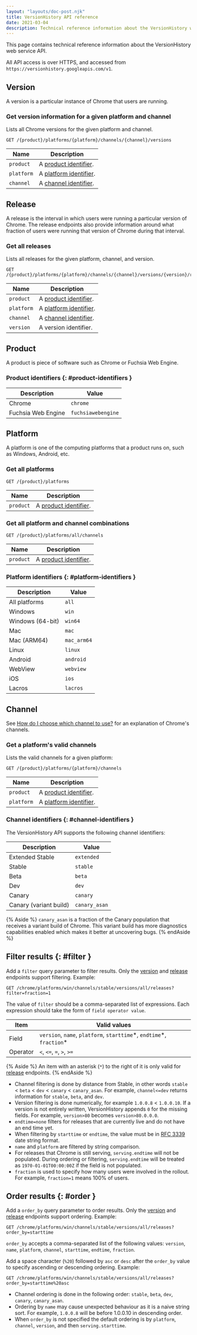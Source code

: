 ```yaml
---
layout: "layouts/doc-post.njk"
title: VersionHistory API reference
date: 2021-03-04
description: Technical reference information about the VersionHistory web service API.
---
```


This page contains technical reference information about the VersionHistory web
service API.

All API access is over HTTPS, and accessed from `https://versionhistory.googleapis.com/v1`.

## Version

A version is a particular instance of Chrome that users are running.

### Get version information for a given platform and channel

Lists all Chrome versions for the given platform and channel.

```http
GET /{product}/platforms/{platform}/channels/{channel}/versions
```

<table>
  <thead>
    <tr>
      <th>Name</th>
      <th>Description</th>
    </tr>
  </thead>
  <tbody>
    <tr>
      <td><code>product</code></td>
      <td>A <a href="#product-identifiers">product identifier</a>.</td>
    </tr>
    <tr>
      <td><code>platform</code></td>
      <td>A <a href="#platform-identifiers">platform identifier</a>.</td>
    </tr>
    <tr>
      <td><code>channel</code></td>
      <td>A <a href="#channel-identifiers">channel identifier</a>.</td>
    </tr>
  </tbody>
</table>

## Release

A release is the interval in which users were running a particular
version of Chrome. The release endpoints also provide information
around what fraction of users were running that version of Chrome
during that interval.

### Get all releases

Lists all releases for the given platform, channel, and version.

```http
GET /{product}/platforms/{platform}/channels/{channel}/versions/{version}/releases
```

<table>
  <thead>
    <tr>
      <th>Name</th>
      <th>Description</th>
    </tr>
  </thead>
  <tbody>
    <tr>
      <td><code>product</code></td>
      <td>A <a href="#product-identifiers">product identifier</a>.</td>
    </tr>
    <tr>
      <td><code>platform</code></td>
      <td>A <a href="#platform-identifiers">platform identifier</a>.</td>
    </tr>
    <tr>
      <td><code>channel</code></td>
      <td>A <a href="#channel-identifiers">channel identifier</a>.</td>
    </tr>
    <tr>
      <td><code>version</code></td>
      <td>A version identifier.</td>
    </tr>
  </tbody>
</table>

## Product

A product is piece of software such as Chrome or Fuchsia Web Engine.

### Product identifiers {: #product-identifiers }

<table>
  <thead>
    <tr>
      <th>Description</th>
      <th>Value</th>
    </tr>
  </thead>
  <tbody>
    <tr>
      <td>Chrome</td>
      <td><code>chrome</code></td>
    </tr>
    <tr>
      <td>Fuchsia Web Engine</td>
      <td><code>fuchsiawebengine</code></td>
    </tr>
  </tbody>
</table>

## Platform

A platform is one of the computing platforms that a product runs on, such
as Windows, Android, etc.

### Get all platforms

```http
GET /{product}/platforms
```

<table>
  <thead>
    <tr>
      <th>Name</th>
      <th>Description</th>
    </tr>
  </thead>
  <tbody>
    <tr>
      <td><code>product</code></td>
      <td>A <a href="#product-identifiers">product identifier</a>.</td>
    </tr>
  </tbody>
</table>

### Get all platform and channel combinations

```http
GET /{product}/platforms/all/channels
```

<table>
  <thead>
    <tr>
      <th>Name</th>
      <th>Description</th>
    </tr>
  </thead>
  <tbody>
    <tr>
      <td><code>product</code></td>
      <td>A <a href="#product-identifiers">product identifier</a>.</td>
    </tr>
  </tbody>
</table>

### Platform identifiers {: #platform-identifiers }

<table>
  <thead>
    <tr>
      <th>Description</th>
      <th>Value</th>
    </tr>
  </thead>
  <tbody>
    <tr>
      <td>All platforms</td>
      <td><code>all</code></td>
    </tr>
    <tr>
      <td>Windows</td>
      <td><code>win</code></td>
    </tr>
    <tr>
      <td>Windows (64-bit)</td>
      <td><code>win64</code></td>
    </tr>
    <tr>
      <td>Mac</td>
      <td><code>mac</code></td>
    </tr>
    <tr>
      <td>Mac (ARM64)</td>
      <td><code>mac_arm64</code></td>
    </tr>
    <tr>
      <td>Linux</td>
      <td><code>linux</code></td>
    </tr>
    <tr>
      <td>Android</td>
      <td><code>android</code></td>
    </tr>
    <tr>
      <td>WebView</td>
      <td><code>webview</code></td>
    </tr>
    <tr>
      <td>iOS</td>
      <td><code>ios</code></td>
    </tr>
    <tr>
      <td>Lacros</td>
      <td><code>lacros</code></td>
    </tr>
  </tbody>
</table>

## Channel

See [How do I choose which channel to use?][channels] for an explanation
of Chrome's channels.

### Get a platform's valid channels

Lists the valid channels for a given platform:

```http
GET /{product}/platforms/{platform}/channels
```

<table>
  <thead>
    <tr>
      <th>Name</th>
      <th>Description</th>
    </tr>
  </thead>
  <tbody>
    <tr>
      <td><code>product</code></td>
      <td>A <a href="#product-identifiers">product identifier</a>.</td>
    </tr>
    <tr>
      <td><code>platform</code></td>
      <td>A <a href="#platform-identifiers">platform identifier</a>.</td>
    </tr>
  </tbody>
</table>

### Channel identifiers {: #channel-identifiers }

The VersionHistory API supports the following channel identifiers:

<table>
  <thead>
    <tr>
      <th>Description</th>
      <th>Value</th>
    </tr>
  </thead>
  <tbody>
    <tr>
      <td>Extended Stable</td>
      <td><code>extended</code></td>
    </tr>
    <tr>
      <td>Stable</td>
      <td><code>stable</code></td>
    </tr>
    <tr>
      <td>Beta</td>
      <td><code>beta</code></td>
    </tr>
    <tr>
      <td>Dev</td>
      <td><code>dev</code></td>
    </tr>
    <tr>
      <td>Canary</td>
      <td><code>canary</code></td>
    </tr>
    <tr>
      <td>Canary (variant build)</td>
      <td><code>canary_asan</code></td>
    </tr>
  </tbody>
</table>

{% Aside %}
`canary_asan` is a fraction of the Canary population that
receives a variant build of Chrome. This variant build has
more diagnostics capabilities enabled which makes it better
at uncovering bugs.
{% endAside %}

## Filter results {: #filter }

Add a `filter` query parameter to filter results. Only the
[version](#version) and [release](#release) endpoints support filtering.
Example:

```http
GET /chrome/platforms/win/channels/stable/versions/all/releases?filter=fraction=1
```

The value of `filter` should be a comma-separated list of expressions. Each
expression should take the form of `field operator value`.

<table>
  <thead>
    <tr>
      <th>Item</th>
      <th>Valid values</th>
    </tr>
  </thead>
  <tbody>
    <tr>
      <td>Field</td>
      <td>
        <code>version</code>, <code>name</code>, <code>platform</code>,
        <code>starttime</code>*, <code>endtime</code>*, <code>fraction</code>*
      </td>
    </tr>
    <tr>
      <td>Operator</td>
      <td>
        <code>&lt;</code>, <code>&lt;=</code>, <code>=</code>,
        <code>&gt;</code>, <code>&gt;=</code>
      </td>
    </tr>
  </tbody>
</table>

{% Aside %}
An item with an asterisk (`*`) to the right of it is only valid
for [release](#release) endpoints.
{% endAside %}

- Channel filtering is done by distance from Stable, in other words `stable` < `beta`
  < `dev` < `canary` < `canary_asan`. For example, `channel<=dev` returns
  information for `stable`, `beta`, and `dev`.
- Version filtering is done numerically, for example `1.0.0.8` < `1.0.0.10`.
  If a version is not entirely written, VersionHistory appends `0` for the missing
  fields. For example, `version>80` becomes `version>80.0.0.0`.
- `endtime=none` filters for releases that are currently live and do not
  have an end time yet.
- When filtering by `starttime` or `endtime`, the value must be in [RFC 3339][rfc3339]
  date string format.
- `name` and `platform` are filtered by string comparison.
- For releases that Chrome is still serving, `serving.endtime` will not be populated.
  During ordering or filtering, `serving.endtime` will be treated as
  `1970-01-01T00:00:00Z` if the field is not populated.
- `fraction` is used to specify how many users were involved in the rollout.
  For example, `fraction=1` means 100% of users.

## Order results {: #order }

Add a `order_by` query parameter to order results. Only the
[version](#version) and [release](#release) endpoints support ordering.
Example:

```http
GET /chrome/platforms/win/channels/stable/versions/all/releases?order_by=starttime
```

`order_by` accepts a comma-separated list of the following
values: `version`, `name`, `platform`, `channel`, `starttime`,
`endtime`, `fraction`.

Add a space character (`%20`) followed by `asc` or `desc` after the `order_by` value to specify ascending
or descending ordering. Example:

```http
GET /chrome/platforms/win/channels/stable/versions/all/releases?order_by=starttime%20asc
```

- Channel ordering is done in the following order: `stable`, `beta`,
  `dev`, `canary`, `canary_asan`.
- Ordering by `name` may cause unexpected behaviour as it is a naive string sort. For
  example, `1.0.0.8` will be before 1.0.0.10 in descending order.
- When `order_by` is not specified the default ordering is by `platform`, `channel`,
  `version`, and then `serving.starttime`.

[channels]: https://www.chromium.org/getting-involved/dev-channel#TOC-How-do-I-choose-which-channel-to-use-
[rfc3339]: https://medium.com/easyread/understanding-about-rfc-3339-for-datetime-formatting-in-software-engineering-940aa5d5f68a
